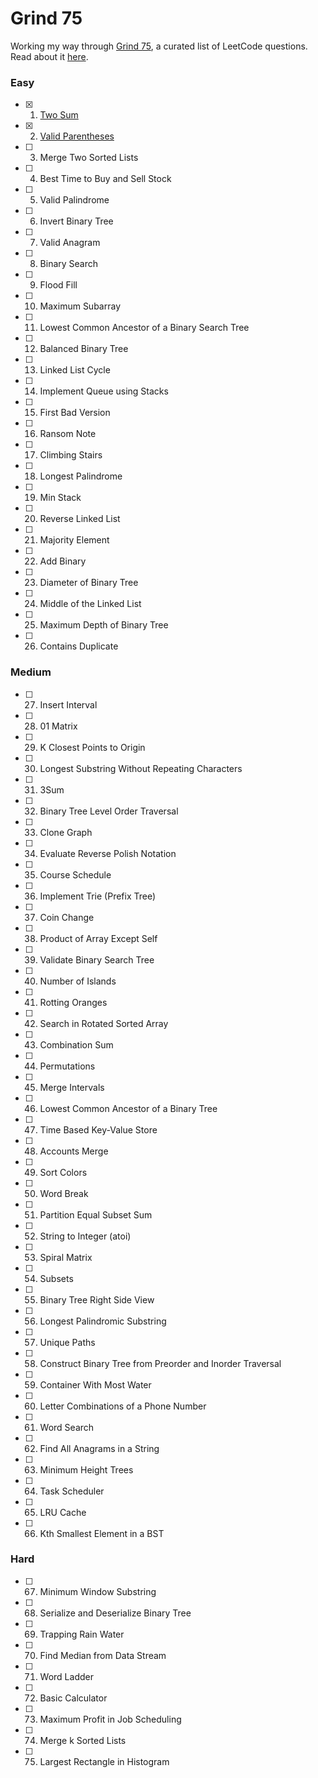 # Grind 75

Working my way through [Grind 75](https://www.techinterviewhandbook.org/grind75), a curated list of LeetCode questions. Read about it [here](https://www.techinterviewhandbook.org/grind75/about).

### Easy

- [x] 1. [Two Sum](https://github.com/curtisbarnard/leetcode-grind75-javascript/blob/main/easy/twosum-1.md)
- [x] 2. [Valid Parentheses](https://leetcode.com/problems/valid-parentheses)
- [ ] 3. Merge Two Sorted Lists
- [ ] 4. Best Time to Buy and Sell Stock
- [ ] 5. Valid Palindrome
- [ ] 6. Invert Binary Tree
- [ ] 7. Valid Anagram
- [ ] 8. Binary Search
- [ ] 9. Flood Fill
- [ ] 10. Maximum Subarray
- [ ] 11. Lowest Common Ancestor of a Binary Search Tree
- [ ] 12. Balanced Binary Tree
- [ ] 13. Linked List Cycle
- [ ] 14. Implement Queue using Stacks
- [ ] 15. First Bad Version
- [ ] 16. Ransom Note
- [ ] 17. Climbing Stairs
- [ ] 18. Longest Palindrome
- [ ] 19. Min Stack
- [ ] 20. Reverse Linked List
- [ ] 21. Majority Element
- [ ] 22. Add Binary
- [ ] 23. Diameter of Binary Tree
- [ ] 24. Middle of the Linked List
- [ ] 25. Maximum Depth of Binary Tree
- [ ] 26. Contains Duplicate

### Medium

- [ ] 27. Insert Interval
- [ ] 28. 01 Matrix
- [ ] 29. K Closest Points to Origin
- [ ] 30. Longest Substring Without Repeating Characters
- [ ] 31. 3Sum
- [ ] 32. Binary Tree Level Order Traversal
- [ ] 33. Clone Graph
- [ ] 34. Evaluate Reverse Polish Notation
- [ ] 35. Course Schedule
- [ ] 36. Implement Trie (Prefix Tree)
- [ ] 37. Coin Change
- [ ] 38. Product of Array Except Self
- [ ] 39. Validate Binary Search Tree
- [ ] 40. Number of Islands
- [ ] 41. Rotting Oranges
- [ ] 42. Search in Rotated Sorted Array
- [ ] 43. Combination Sum
- [ ] 44. Permutations
- [ ] 45. Merge Intervals
- [ ] 46. Lowest Common Ancestor of a Binary Tree
- [ ] 47. Time Based Key-Value Store
- [ ] 48. Accounts Merge
- [ ] 49. Sort Colors
- [ ] 50. Word Break
- [ ] 51. Partition Equal Subset Sum
- [ ] 52. String to Integer (atoi)
- [ ] 53. Spiral Matrix
- [ ] 54. Subsets
- [ ] 55. Binary Tree Right Side View
- [ ] 56. Longest Palindromic Substring
- [ ] 57. Unique Paths
- [ ] 58. Construct Binary Tree from Preorder and Inorder Traversal
- [ ] 59. Container With Most Water
- [ ] 60. Letter Combinations of a Phone Number
- [ ] 61. Word Search
- [ ] 62. Find All Anagrams in a String
- [ ] 63. Minimum Height Trees
- [ ] 64. Task Scheduler
- [ ] 65. LRU Cache
- [ ] 66. Kth Smallest Element in a BST

### Hard

- [ ] 67. Minimum Window Substring
- [ ] 68. Serialize and Deserialize Binary Tree
- [ ] 69. Trapping Rain Water
- [ ] 70. Find Median from Data Stream
- [ ] 71. Word Ladder
- [ ] 72. Basic Calculator
- [ ] 73. Maximum Profit in Job Scheduling
- [ ] 74. Merge k Sorted Lists
- [ ] 75. Largest Rectangle in Histogram